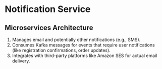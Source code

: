 # Notification Service

## Microservices Architecture
1. Manages email and potentially other notifications (e.g., SMS).
2. Consumes Kafka messages for events that require user notifications (like registration confirmations, order updates).
3. Integrates with third-party platforms like Amazon SES for actual email delivery.